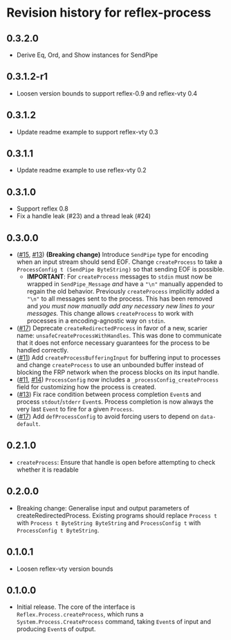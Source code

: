 # Revision history for reflex-process

## 0.3.2.0

* Derive Eq, Ord, and Show instances for SendPipe

## 0.3.1.2-r1

* Loosen version bounds to support reflex-0.9 and reflex-vty 0.4

## 0.3.1.2

* Update readme example to support reflex-vty 0.3

## 0.3.1.1

* Update readme example to use reflex-vty 0.2

## 0.3.1.0

* Support reflex 0.8
* Fix a handle leak (#23) and a thread leak (#24)

## 0.3.0.0

* ([#15](https://github.com/reflex-frp/reflex-process/pull/15), [#13](https://github.com/reflex-frp/reflex-process/pull/13)) **(Breaking change)** Introduce `SendPipe` type for encoding when an input stream should send EOF. Change `createProcess` to take a `ProcessConfig t (SendPipe ByteString)` so that sending EOF is possible.
  * **IMPORTANT**: For `createProcess` messages to `stdin` must now be wrapped in `SendPipe_Message` *and* have a `"\n"` manually appended to regain the old behavior. Previously `createProcess` implicitly added a `"\n"` to all messages sent to the process. This has been removed and *you must now manually add any necessary new lines to your messages.* This change allows `createProcess` to work with processes in a encoding-agnostic way on `stdin`.
* ([#17](https://github.com/reflex-frp/reflex-process/pull/17)) Deprecate `createRedirectedProcess` in favor of a new, scarier name: `unsafeCreateProcessWithHandles`. This was done to communicate that it does not enforce necessary guarantees for the process to be handled correctly.
* ([#11](https://github.com/reflex-frp/reflex-process/pull/11)) Add `createProcessBufferingInput` for buffering input to processes and change `createProcess` to use an unbounded buffer instead of blocking the FRP network when the process blocks on its input handle.
* ([#11](https://github.com/reflex-frp/reflex-process/pull/11), [#14](https://github.com/reflex-frp/reflex-process/pull/14)) `ProcessConfig` now includes a `_processConfig_createProcess` field for customizing how the process is created.
* ([#13](https://github.com/reflex-frp/reflex-process/pull/13)) Fix race condition between process completion `Event`s and process `stdout`/`stderr` `Event`s. Process completion is now always the very last `Event` to fire for a given `Process`.
* ([#17](https://github.com/reflex-frp/reflex-process/pull/17)) Add `defProcessConfig` to avoid forcing users to depend on `data-default`.


## 0.2.1.0

* `createProcess`: Ensure that handle is open before attempting to check whether it is readable

## 0.2.0.0

* Breaking change: Generalise input and output parameters of createRedirectedProcess. Existing programs should replace `Process t` with `Process t ByteString ByteString` and `ProcessConfig t` with `ProcessConfig t ByteString`.

## 0.1.0.1

* Loosen reflex-vty version bounds

## 0.1.0.0

* Initial release. The core of the interface is `Reflex.Process.createProcess`, which runs a `System.Process.CreateProcess` command, taking `Event`s of input and producing `Event`s of output.
